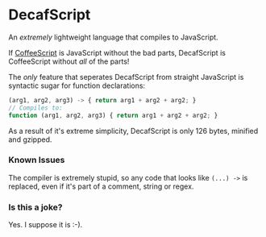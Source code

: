 DecafScript
===========

An *extremely* lightweight language that compiles to JavaScript.

If [CoffeeScript](https://github.com/jashkenas/CoffeeScript) is JavaScript without the bad parts, DecafScript is CoffeeScript without *all* of the parts!

The *only* feature that seperates DecafScript from straight JavaScript is syntactic sugar for function declarations:

```javascript
(arg1, arg2, arg3) -> { return arg1 + arg2 + arg2; }
// Compiles to:
function (arg1, arg2, arg3) { return arg1 + arg2 + arg2; }
```

As a result of it's extreme simplicity, DecafScript is only 126 bytes, minified and gzipped.

### Known Issues

The compiler is extremely stupid, so any code that looks like `(...) ->` is replaced, even if it's part of a comment, string or regex.

### Is this a joke?

Yes. I suppose it is :-).